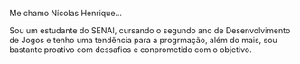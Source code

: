 Me chamo Nícolas Henrique...

Sou um estudante do SENAI, cursando o segundo ano de Desenvolvimento de Jogos e tenho uma tendência para a progrmação, além do mais, sou bastante proativo com dessafios e conprometido com o objetivo.
